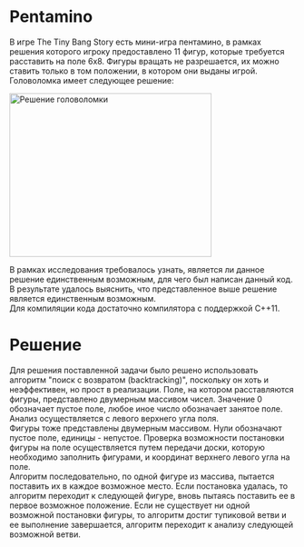 # Pentamino
В игре The Tiny Bang Story есть мини-игра пентамино, в рамках решения которого игроку предоставлено 11 фигур, которые требуется расставить на поле 6х8. Фигуры вращать не разрешается, их можно ставить только в том положении, в котором они выданы игрой. Головоломка имеет следующее решение:

<image src="/images/pentamino_answer.jpg" alt="Решение головоломки" width="356" height="288">
  
В рамках исследования требовалось узнать, является ли данное решение единственным возможным, для чего был написан данный код. В результате удалось выяснить, что представленное выше решение является единственным возможным.  
Для компиляции кода достаточно компилятора с поддержкой С++11.  
# Решение  
Для решения поставленной задачи было решено использовать алгоритм "поиск с возвратом (backtracking)", поскольку он хоть и неэффективен, но прост в реализации. Поле, на котором расставляются фигуры, представлено двумерным массивом чисел. Значение 0 обозначает пустое поле, любое иное число обозначает занятое поле. Анализ осуществляется с левого верхнего угла поля.  
Фигуры тоже представлены двумерным массивом. Нули обозначают пустое поле, единицы - непустое. Проверка возможности постановки фигуры на поле осуществляется путем передачи доски, которую необходимо заполнить фигурами, и координат верхнего левого угла на поле.  
Алгоритм последовательно, по одной фигуре из массива, пытается поставить их в каждое возможное место. Если постановка удалась, то алгоритм переходит к следующей фигуре, вновь пытаясь поставить ее в первое возможное положение. Если не существует ни одной возможной постановки фигуры, то алгоритм достиг тупиковой ветви и ее выполнение завершается, алгоритм переходит к анализу следующей возможной ветви.
